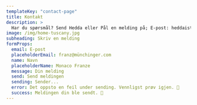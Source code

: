 ```yaml
---
templateKey: "contact-page"
title: Kontakt
description: >
  Har du spørsmål? Send Hedda eller Pål en melding på; E-post: heddaist@live.no, primstadp@gmail.no Tlf: Hedda: 48194230 Pål: 99376055  ! Du kan også kontakte oss direkte via WhatsApp. 🤗
image: /img/home-tuscany.jpg
subheading: Skriv en melding
formProps:
  email: E-post
  placeholderEmail: franz@münchinger.com
  name: Navn
  placeholderName: Monaco Franze
  message: Din melding
  send: Send meldingen
  sending: Sender...
  error: Det oppsto en feil under sending. Vennligst prøv igjen. 🥺
  success: Meldingen din ble sendt. 🎉
---
```

